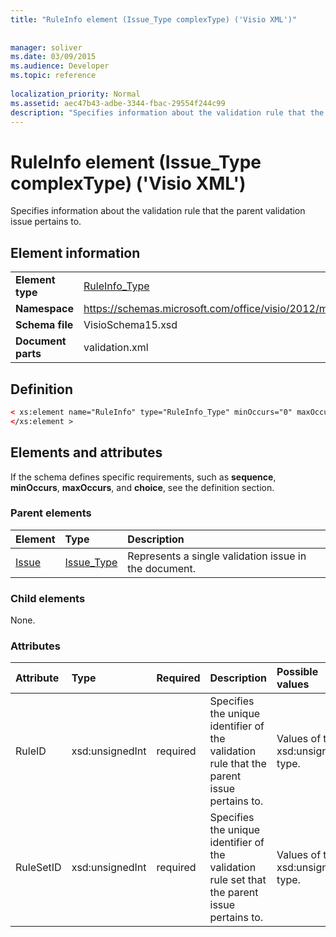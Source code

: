 ```yaml
---
title: "RuleInfo element (Issue_Type complexType) ('Visio XML')"
 
 
manager: soliver
ms.date: 03/09/2015
ms.audience: Developer
ms.topic: reference
 
localization_priority: Normal
ms.assetid: aec47b43-adbe-3344-fbac-29554f244c99
description: "Specifies information about the validation rule that the parent validation issue pertains to."
---
```


# RuleInfo element (Issue_Type complexType) ('Visio XML')

Specifies information about the validation rule that the parent validation issue pertains to.
  
## Element information

|||
|:-----|:-----|
|**Element type** <br/> |[RuleInfo_Type](ruleinfo_type-complextypevisio-xml.md) <br/> |
|**Namespace** <br/> |https://schemas.microsoft.com/office/visio/2012/main  <br/> |
|**Schema file** <br/> |VisioSchema15.xsd  <br/> |
|**Document parts** <br/> |validation.xml  <br/> |
   
## Definition

```XML
< xs:element name="RuleInfo" type="RuleInfo_Type" minOccurs="0" maxOccurs="1" >
</xs:element >
```

## Elements and attributes

If the schema defines specific requirements, such as **sequence**, **minOccurs**, **maxOccurs**, and **choice**, see the definition section. 
  
### Parent elements

|**Element**|**Type**|**Description**|
|:-----|:-----|:-----|
|[Issue](issue-element-issues_type-complextypevisio-xml.md) <br/> |[Issue_Type](issue_type-complextypevisio-xml.md) <br/> |Represents a single validation issue in the document.  <br/> |
   
### Child elements

None.
  
### Attributes

|**Attribute**|**Type**|**Required**|**Description**|**Possible values**|
|:-----|:-----|:-----|:-----|:-----|
|RuleID  <br/> |xsd:unsignedInt  <br/> |required  <br/> |Specifies the unique identifier of the validation rule that the parent issue pertains to.  <br/> |Values of the xsd:unsignedInt type.  <br/> |
|RuleSetID  <br/> |xsd:unsignedInt  <br/> |required  <br/> |Specifies the unique identifier of the validation rule set that the parent issue pertains to.  <br/> |Values of the xsd:unsignedInt type.  <br/> |
   

